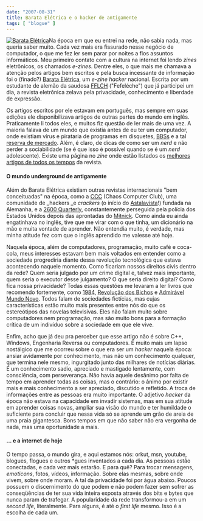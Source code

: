 ```yaml
---
date: "2007-08-31"
title: Barata Elétrica e o hacker de antigamente
tags: [ "blogue" ]
---
```

[![Barata Elétrica](/images/uOExO6C.jpg)](http://www1.webng.com/curupira/)Na época em que eu entrei na rede, não sabia nada, mas queria saber muito. Cada vez mais era fissurado nesse negócio de computador, o que me fez ler sem parar por noites a fios assuntos informáticos. Meu primeiro contato com a cultura na internet foi lendo _zines_ eletrônicos, os chamados _e-zines_. Dentre eles, o que mais me chamava a atenção pelos artigos bem escritos e pela busca incessante de informação foi o (finado?) [Barata Elétrica](https://sites.google.com/site/barataeletricafanzine/), um _e-zine hacker_ nacional. Escrita por um estudante de alemão da saudosa [FFLCH](http://www.fflch.usp.br/) ("Fefeléche") que já participei um dia, a revista eletrônica zelava pela privacidade, conhecimento e liberdade de expressão.

Os artigos escritos por ele estavam em português, mas sempre em suas edições ele disponibilizava artigos de outras partes do mundo em inglês. Praticamente li todos eles, e muitos fiz questão de ler mais de uma vez. A maioria falava de um mundo que existia antes de eu ter um computador, onde existiam vírus e pirataria de programas em disquetes, [BBSs](http://pt.wikipedia.org/wiki/BBS) e a tal [reserva de mercado](http://pt.wikipedia.org/wiki/Reserva_de_mercado). Além, é claro, de dicas de como ser um _nerd_ e não perder a sociabilidade (se é que isso é possível quando se é um _nerd_ adolescente). Existe uma página no _zine_ onde estão listados os [melhores artigos de todos os tempos](http://www1.webng.com/curupira/melhor.html) da revista.

#### O mundo underground de antigamente

Além do Barata Elétrica existiam outras revistas internacionais "bem conceituadas" na época, como a [CCC](http://www.ccc.de/index2.xml) (Chaos Computer Club), uma comunidade de _hackers _e _crackers_ (o início do [Astalavista](http://astalavista.box.sk)!) fundada na Alemanha, e a [2600 Quarterly](http://www.2600.com/), constantemente perseguida pela polícia dos Estados Unidos depois das aprontadas do [Mitnick](http://pt.wikipedia.org/wiki/Kevin_Mitnick). Como ainda eu ainda engatinhava no inglês, tive que me virar com o que tinha, um dicionário na mão e muita vontade de aprender. Não entendia muito, é verdade, mas minha atitude fez com que o inglês aprendido me valesse até hoje.

Naquela época, além de computadores, programação, muito café e coca-cola, meus interesses estavam bem mais voltados em entender como a sociedade progrediria diante dessa revolução tecnológica que estava acontecendo naquele momento. Como ficariam nossos direitos civis dentro da rede? Quem seria julgado por um crime digital e, talvez mais importante, quem seria o executor desse julgamento? O que seria direito digital? Como fica nossa privacidade? Todas essas questões me levaram a ler livros que recomendo fortemente, como [1984](http://compare.buscape.com.br/categoria?lkout=1&id=3482&kw=1984&site_origem=1293522), [Revolução dos Bichos](http://compare.buscape.com.br/categoria?lkout=1&id=3482&kw=Revolucao+dos+Bichos&site_origem=1293522) e [Admirável Mundo Novo](http://compare.buscape.com.br/categoria?lkout=1&id=3482&kw=Admiravel+Mundo+Novo&site_origem=1293522). Todos falam de sociedades fictícias, mas cujas características estão muito mais presentes entre nós do que os estereótipos das novelas televisivas. Eles não falam muito sobre computadores nem programação, mas são muito bons para a formação crítica de um indivíduo sobre a sociedade em que ele vive.

Enfim, acho que já deu pra perceber que esse artigo não é sobre C++, Windows, Engenharia Reversa ou computadores. É muito mais um lapso nostálgico que me ocorreu sobre o que era ser um _hacker_ naquela época: ansiar avidamente por conhecimento, mas não um conhecimento qualquer, que termina nele mesmo, ingurgitado junto das milhares de notícias diárias. É um conhecimento sadio, apreciado e mastigado lentamente, com consciência, com perseverança. Não havia aquele desânimo por falta de tempo em aprender todas as coisas, mas o contrário: o ânimo por existir mais e mais conhecimento a ser apreciado, discutido e refletido. A troca de informações entre as pessoas era muito importante. O adjetivo _hacker_ da época não estava na capacidade em invadir sistemas, mas em sua atitude em aprender coisas novas, ampliar sua visão do mundo e ter humildade o suficiente para concluir que nessa vida só se aprende um grão de areia de uma praia gigantesca. Bons tempos em que não saber não era vergonha de nada, mas uma oportunidade a mais.

#### ... e a internet de hoje

O tempo passa, o mundo gira, e aqui estamos nós: orkut, msn, youtube, blogues, flogues e outros *gues inventados a cada dia. As pessoas estão conectadas, e cada vez mais estarão. E para quê? Para trocar mensagens, _emoticons_, fotos, vídeos, informação. Sobre elas mesmas, sobre onde vivem, sobre onde moram. A tal da privacidade foi por água abaixo. Poucos possuem o discernimento do que podem e não podem fazer sem sofrer as conseqüências de ter sua vida inteira exposta através dos bits e bytes que nunca param de trafegar. A popularidade da rede transformou-a em um _second life_, literalmente. Para alguns, é até o _first life_ mesmo. Isso é a escolha de cada um.

